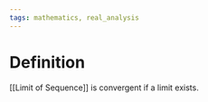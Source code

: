 ```yaml
---
tags: mathematics, real_analysis
---
```


# Definition

[[Limit of Sequence]] is convergent if a limit exists.